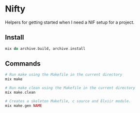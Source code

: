 Nifty
=====

Helpers for getting started when I need a NIF setup for a project.

## Install 

```elixir 
mix do archive.build, archive.install
```

## Commands

```elixir 
# Run make using the Makefile in the current directory
mix make
```

```elixir 
# Run make clean using the Makefile in the current directory
mix make.clean
```

```elixir 
# Creates a skeleton Makefile, c source and Elxiir module.
mix make.gen NAME
```